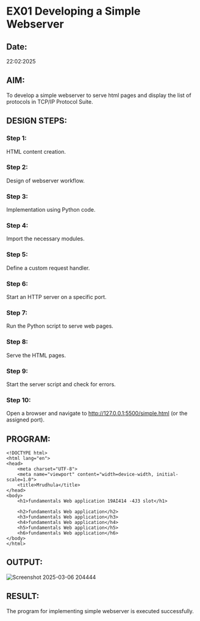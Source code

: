 # EX01 Developing a Simple Webserver
## Date: 
22:02:2025


## AIM:
To develop a simple webserver to serve html pages and display the list of protocols in TCP/IP Protocol Suite.

## DESIGN STEPS:
### Step 1: 
HTML content creation.

### Step 2:
Design of webserver workflow.

### Step 3:
Implementation using Python code.

### Step 4:
Import the necessary modules.

### Step 5:
Define a custom request handler.

### Step 6:
Start an HTTP server on a specific port.

### Step 7:
Run the Python script to serve web pages.

### Step 8:
Serve the HTML pages.

### Step 9:
Start the server script and check for errors.

### Step 10:
Open a browser and navigate to http://127.0.0.1:5500/simple.html (or the assigned port).

## PROGRAM:

```
<!DOCTYPE html>
<html lang="en">
<head>
    <meta charset="UTF-8">
    <meta name="viewport" content="width=device-width, initial-scale=1.0">
    <title>Mrudhula</title>
</head>
<body>
    <h1>fundamentals Web application 19AI414 -4J3 slot</h1>

    <h2>fundamentals Web application</h2>
    <h3>fundamentals Web application</h3>
    <h4>fundamentals Web application</h4>
    <h5>fundamentals Web application</h5>
    <h6>fundamentals Web application</h6>
</body>
</html>

```

## OUTPUT:

![Screenshot 2025-03-06 204444](https://github.com/user-attachments/assets/1c265666-d63d-45c8-92d0-27deab127743)


## RESULT:
The program for implementing simple webserver is executed successfully.

